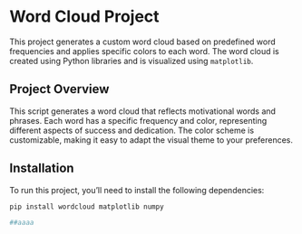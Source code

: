 # Word Cloud Project

This project generates a custom word cloud based on predefined word frequencies and applies specific colors to each word. The word cloud is created using Python libraries and is visualized using `matplotlib`.

## Project Overview

This script generates a word cloud that reflects motivational words and phrases. Each word has a specific frequency and color, representing different aspects of success and dedication. The color scheme is customizable, making it easy to adapt the visual theme to your preferences.

## Installation

To run this project, you’ll need to install the following dependencies:
```bash
pip install wordcloud matplotlib numpy

##aaaa

